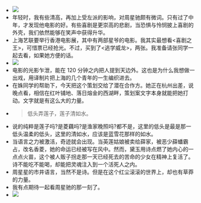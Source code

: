 - ![](./_image/2020-11-07/a2f90df20fc7e0e482739d22621b4b1a.jpeg)
- 年轻时，我有些清高，再加上受左派的影响，对周星驰颇有微词。只有过了中年，才发现他电影的好。有些喜剧是更崇高的悲剧，当恐惧与怜悯披上喜剧的外壳，我们依然能够在笑声中获得升华。
- 上海艺联要举行香港电影展，其中有两部星爷的电影。我其实最想看<喜剧之王>，可惜票已经抢光。不过，买到了<逃学威龙>，两张。我准备请张同学一起去看，如果她方便的话。
- ![](./_image/2020-11-07/76e42740585b2ab88ba019d4b4c00a29.jpeg)
- 电影的光影乍泄，能在 120 分钟之内把人提到天边外。这也是为什么我想做一出戏，用译制片把上海的几个青年的一生编织进去。
- 在姝同学的帮助下，今天把这个策划交给了潜在合作方。她正在杭州出差，说晚点看，相信在红叶铺地、落日熔金的西湖畔，策划案文字本身就能把她打动。文字就是有这么大的力量。
- >低头弄莲子，莲子清如水。
- 说的纯粹是莲子吗?是菱藕吗?是渔家晚照吗?都不是，这里的低头是最是那一低头温柔的低头，这里的清如水，应该是蓝雪花那样的如水。
- 当语言之力被激活，奇迹就会出现。当英莲姑娘被卖给薛家，被恶少薛蟠霸占，改名香菱，她的命运已经被写在风中。然而，黛玉用诗点燃了她内心的一点点火苗，这个被人贩子拐走那一天已经死去的苦命的少女在精神上复活了。诗不能吃不能喝，却能把灵魂注入到一个活死人之内。
- 周星星的市井语言，当然不是诗。但是在这个红尘滚滚的世界上，却也有草莽的力量。
- 我有点期待一起看周星驰的那一刻了。
- ![](./_image/2020-11-07/22efc2eb75b1e9bfe2d439c32f3b26b4.jpeg)
